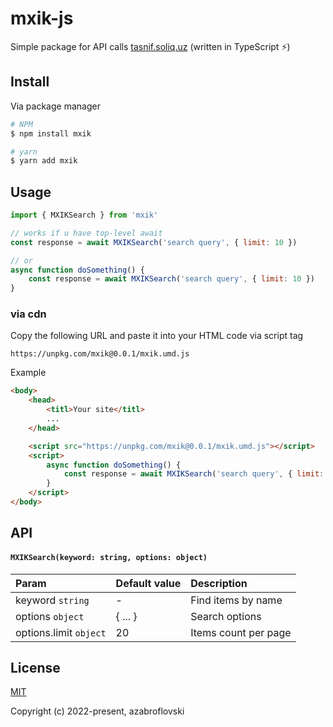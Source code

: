 # mxik-js

Simple package for API calls [tasnif.soliq.uz](https://www.onlinepbx.ru/)  (written in TypeScript ⚡) ️

## Install
Via package manager
```sh
# NPM
$ npm install mxik

# yarn
$ yarn add mxik
```

## Usage

```js
import { MXIKSearch } from 'mxik'

// works if u have top-level await
const response = await MXIKSearch('search query', { limit: 10 })

// or 
async function doSomething() {
    const response = await MXIKSearch('search query', { limit: 10 })
}
```

### via cdn
Copy the following URL and paste it into your HTML code via script tag
```
https://unpkg.com/mxik@0.0.1/mxik.umd.js
```

Example
```html
<body>
    <head>
        <titl>Your site</titl>
        ...
    </head>

    <script src="https://unpkg.com/mxik@0.0.1/mxik.umd.js"></script>
    <script>
        async function doSomething() {
            const response = await MXIKSearch('search query', { limit: 10 })
        }
    </script>
</body>
```


## API

#### `MXIKSearch(keyword: string, options: object)`
| Param                  | Default value | Description          |
|:-----------------------|:--------------|:---------------------|
| keyword `string`       | -             | Find items by name   |
| options `object`       | { ... }       | Search options       |
| options.limit `object` | 20            | Items count per page |


## License

[MIT](https://opensource.org/licenses/MIT)

Copyright (c) 2022-present, azabroflovski
